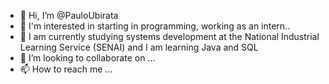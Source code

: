 - 👋 Hi, I’m @PauloUbirata
- 👀  I'm interested in starting in programming, working as an intern..
- 🌱 I am currently studying systems development at the National Industrial Learning Service (SENAI) and I am learning Java and SQL
- 💞️ I’m looking to collaborate on ...
- 📫 How to reach me ...

<!---
PauloUbirata/PauloUbirata is a ✨ special ✨ repository because its `README.md` (this file) appears on your GitHub profile.
You can click the Preview link to take a look at your changes.
--->
